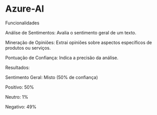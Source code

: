 # Azure-AI

Funcionalidades

Análise de Sentimentos: Avalia o sentimento geral de um texto.

Mineração de Opiniões: Extrai opiniões sobre aspectos específicos de produtos ou serviços.

Pontuação de Confiança: Indica a precisão da análise.


Resultados:

Sentimento Geral: Misto (50% de confiança)

Positivo: 50%

Neutro: 1%

Negativo: 49%

